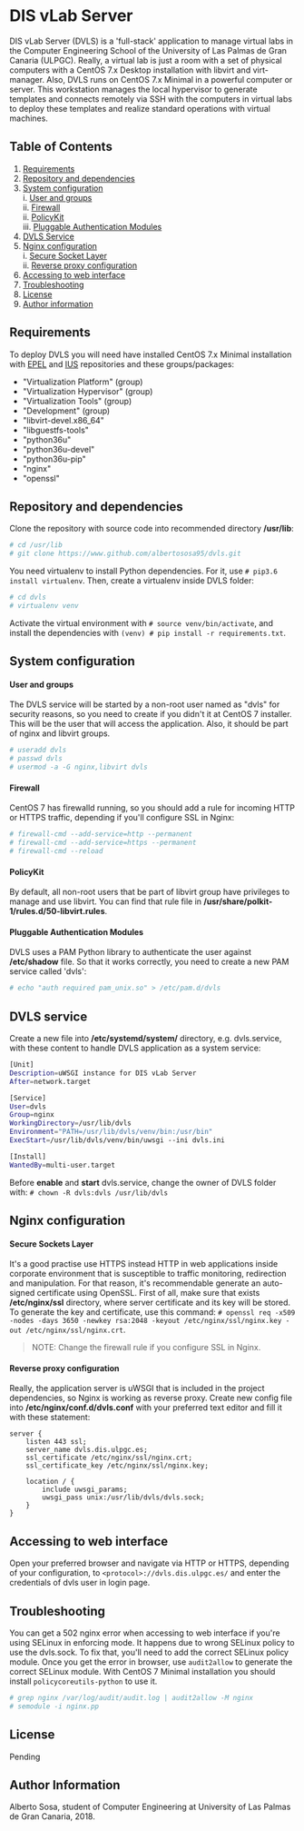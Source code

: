 # DIS vLab Server

DIS vLab Server (DVLS) is a 'full-stack' application to manage virtual labs in the Computer Engineering School of the University of Las Palmas de Gran Canaria (ULPGC). Really, a virtual lab is just a room with a set of physical computers with a CentOS 7.x Desktop installation with libvirt and virt-manager. Also, DVLS runs on CentOS 7.x Minimal in a powerful computer or server. This workstation manages the local hypervisor to generate templates and connects remotely via SSH with the computers in virtual labs to deploy these templates and realize standard operations with virtual machines.

## Table of Contents

1. [Requirements](#requirements)<br>
2. [Repository and dependencies](#repository-and-dependencies)<br>
3. [System configuration](#system-configuration)<br>
  i. [User and groups](#user-and-groups)<br>
  ii. [Firewall](#firewall)<br>
  ii. [PolicyKit](#policykit)<br>
  iii. [Pluggable Authentication Modules](#pluggable-authentication-modules)<br>
4. [DVLS Service](#dvls-service)<br>
5. [Nginx configuration](#nginx-configuration)<br>
  i. [Secure Socket Layer](#secure-sockets-layer)<br>
  ii. [Reverse proxy configuration](#reverse-proxy-configuration)<br>
6. [Accessing to web interface](#accessing-to-web-interface)<br>
7. [Troubleshooting](#troubleshooting)<br>
8. [License](#license)<br>
9. [Author information](#author-information)<br>

## Requirements
To deploy DVLS you will need have installed CentOS 7.x Minimal installation with [EPEL](https://fedoraproject.org/wiki/EPEL/es) and [IUS](https://ius.io/GettingStarted/) repositories and these groups/packages:
* "Virtualization Platform" (group)
* "Virtualization Hypervisor" (group)
* "Virtualization Tools" (group)
* "Development" (group)
* "libvirt-devel.x86_64"
* "libguestfs-tools"
* "python36u"
* "python36u-devel"
* "python36u-pip"
* "nginx"
* "openssl"

## Repository and dependencies

Clone the repository with source code into recommended directory **/usr/lib**:
```bash
# cd /usr/lib
# git clone https://www.github.com/albertososa95/dvls.git
```
You need virtualenv to install Python dependencies. For it, use ```# pip3.6 install virtualenv```. Then, create a virtualenv inside DVLS folder:
```bash
# cd dvls
# virtualenv venv
```
Activate the virtual environment with ```# source venv/bin/activate```, and install the dependencies with ```(venv) # pip install -r requirements.txt```.

## System configuration

#### User and groups

The DVLS service will be started by a non-root user named as "dvls" for security reasons, so you need to create if you didn't it at CentOS 7 installer. This will be the user that will access the application. Also, it should be part of nginx and libvirt groups.
```bash
# useradd dvls
# passwd dvls
# usermod -a -G nginx,libvirt dvls
```

#### Firewall

CentOS 7 has firewalld running, so you should add a rule for incoming HTTP or HTTPS traffic, depending if you'll configure SSL in Nginx:
```bash
# firewall-cmd --add-service=http --permanent
# firewall-cmd --add-service=https --permanent
# firewall-cmd --reload
```

#### PolicyKit

By default, all non-root users that be part of libvirt group have privileges to manage and use libvirt. You can find that rule file in **/usr/share/polkit-1/rules.d/50-libvirt.rules**.

#### Pluggable Authentication Modules

DVLS uses a PAM Python library to authenticate the user against **/etc/shadow** file. So that it works correctly, you need to create a new PAM service called 'dvls': 
```bash
# echo "auth required pam_unix.so" > /etc/pam.d/dvls 
```

## DVLS service

Create a new file into **/etc/systemd/system/** directory, e.g. dvls.service, with these content to handle DVLS application as a system service:
```bash
[Unit]
Description=uWSGI instance for DIS vLab Server
After=network.target

[Service]
User=dvls
Group=nginx
WorkingDirectory=/usr/lib/dvls
Environment="PATH=/usr/lib/dvls/venv/bin:/usr/bin"
ExecStart=/usr/lib/dvls/venv/bin/uwsgi --ini dvls.ini

[Install]
WantedBy=multi-user.target
```
Before **enable** and **start** dvls.service, change the owner of DVLS folder with: ```# chown -R dvls:dvls /usr/lib/dvls```

## Nginx configuration

#### Secure Sockets Layer

It's a good practise use HTTPS instead HTTP in web applications inside corporate environment that is susceptible to traffic monitoring, redirection and manipulation. For that reason, it's recommendable generate an auto-signed certificate using OpenSSL. First of all, make sure that exists **/etc/nginx/ssl** directory, where server certificate and its key will be stored. To generate the key and certificate, use this command: ```# openssl req -x509 -nodes -days 3650 -newkey rsa:2048 -keyout /etc/nginx/ssl/nginx.key -out /etc/nginx/ssl/nginx.crt```.
> NOTE: Change the firewall rule if you configure SSL in Nginx.

#### Reverse proxy configuration

Really, the application server is uWSGI that is included in the project dependencies, so Nginx is working as reverse proxy. Create new config file into **/etc/nginx/conf.d/dvls.conf** with your preferred text editor and fill it with these statement:
```nginx
server {
    listen 443 ssl;
    server_name dvls.dis.ulpgc.es;
    ssl_certificate /etc/nginx/ssl/nginx.crt;
    ssl_certificate_key /etc/nginx/ssl/nginx.key;

    location / {
        include uwsgi_params;
        uwsgi_pass unix:/usr/lib/dvls/dvls.sock;
    }
}
```

## Accessing to web interface

Open your preferred browser and navigate via HTTP or HTTPS, depending of your configuration, to ```<protocol>://dvls.dis.ulpgc.es/``` and enter the credentials of dvls user in login page.

## Troubleshooting

You can get a 502 nginx error when accessing to web interface if you're using SELinux in enforcing mode. It happens due to wrong SELinux policy to use the dvls.sock. To fix that, you'll need to add the correct SELinux policy module. Once you get the error in browser, use ```audit2allow``` to generate the correct SELinux module. With CentOS 7 Minimal installation you should install ```policycoreutils-python``` to use it.
```bash
# grep nginx /var/log/audit/audit.log | audit2allow -M nginx
# semodule -i nginx.pp
```

## License

Pending

## Author Information

Alberto Sosa, student of Computer Engineering at University of Las Palmas de Gran Canaria, 2018.

